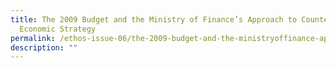 ```yaml
---
title: The 2009 Budget and the Ministry of Finance’s Approach to Countercyclical
  Economic Strategy
permalink: /ethos-issue-06/the-2009-budget-and-the-ministryoffinance-approachtocountercyclical-economicstrategy/
description: ""
---
```

